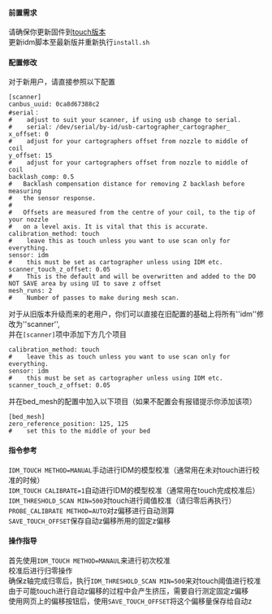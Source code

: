 #### 前置需求
请确保你更新固件到[touch版本](https://gitee.com/NBTP/idm-documents/tree/master/IDM%E5%9B%BA%E4%BB%B6(Main%20firmware)/idm_touch)  
更新idm脚本至最新版并重新执行`install.sh`
#### 配置修改
对于新用户，请直接参照以下配置  
```
[scanner]
canbus_uuid: 0ca8d67388c2      
#serial：      
#    adjust to suit your scanner, if using usb change to serial.
#    serial: /dev/serial/by-id/usb-cartographer_cartographer_
x_offset: 0                          
#    adjust for your cartographers offset from nozzle to middle of coil
y_offset: 15                         
#    adjust for your cartographers offset from nozzle to middle of coil
backlash_comp: 0.5
#   Backlash compensation distance for removing Z backlash before measuring
#   the sensor response.
# 
#   Offsets are measured from the centre of your coil, to the tip of your nozzle 
#   on a level axis. It is vital that this is accurate. 
calibration_method: touch
#    leave this as touch unless you want to use scan only for everything. 
sensor: idm
#    this must be set as cartographer unless using IDM etc.
scanner_touch_z_offset: 0.05         
#    This is the default and will be overwritten and added to the DO NOT SAVE area by using UI to save z offset
mesh_runs: 2
#    Number of passes to make during mesh scan.
```

对于从旧版本升级而来的老用户，你们可以直接在旧配置的基础上将所有''idm''修改为''scanner'',  
并在`[scanner]`项中添加下方几个项目
```
calibration_method: touch
#    leave this as touch unless you want to use scan only for everything. 
sensor: idm
#    this must be set as cartographer unless using IDM etc.
scanner_touch_z_offset: 0.05         
```
并在bed_mesh的配置中加入以下项目（如果不配置会有报错提示你添加该项）
```
[bed_mesh]
zero_reference_position: 125, 125    
#    set this to the middle of your bed
```
#### 指令参考
`IDM_TOUCH METHOD=MANUAL`手动进行IDM的模型校准（通常用在未对touch进行校准的时候）  
`IDM_TOUCH CALIBRATE=1`自动进行IDM的模型校准（通常用在touch完成校准后）  
`IDM_THRESHOLD_SCAN MIN=500`对touch进行阈值校准（请归零后再执行）   
`PROBE_CALIBRATE METHOD=AUTO`对z偏移进行自动测算  
`SAVE_TOUCH_OFFSET`保存自动z偏移所用的固定z偏移  

#### 操作指导
首先使用`IDM_TOUCH METHOD=MANAUL`来进行初次校准  
校准后进行归零操作  
确保z轴完成归零后，执行`IDM_THRESHOLD_SCAN MIN=500`来对touch阈值进行校准  
由于可能touch进行自动z偏移的过程中会产生挤压，需要自行测定固定z偏移  
使用网页上的偏移按钮后，使用`SAVE_TOUCH_OFFSET`将这个偏移量保存给自动z